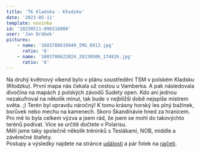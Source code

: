 ```yaml
---
title: 'TK Kladsko - Kłodzko'
date: '2023-05-11'
template: novinka
id: '20230511-090316000'
user: 'Jan Drábek'
pictures:
    - name: '1683788619949_IMG_8913.jpg'
      ratio: '6'
    - name: '1683788623824_20230506_174826.jpg'
      ratio: '6'
---
```

Na druhý květnový víkend bylo v plánu soustředěni TSM v polském Kladsku (Kłodzku). První mapa nás čekala už cestou u Vamberka. A pak následovala divočina na mapách z polských závodů Sudety open. Kdo ani jednou nezakufroval na několik minut, tak bude v nejbližší době nejspíše mistrem světa. ;) Terén byl opravdu náročný! K tomu krásny horský les plný bažinek, borůvek nebo mechu na kamenech. Skoro Skandinávie hned za hranicem. Pro mě to byla celkem výzva a jsem rád, že jsem se mohl do takovýchto terénů podívat. Více se určitě dočtete v Polarisu.  
Měli jsme taky společně několik tréninků s Teslákami, NOB, middle a závěrečné štafety.  
Postupy a výsledky najdete na stránce [události](https://zabiny.club/data/events/2023/2023-race_1857) a pár fotek na [rajčeti](https://skzabovresky.rajce.idnes.cz/TK_Kladsko/).
